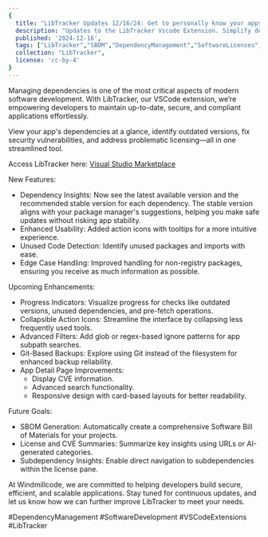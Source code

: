 ```yaml
---
{
  title: "LibTracker Updates 12/16/24: Get to personally know your apps with this simple SBOM Tool",
  description: "Updates to the LibTracker Vscode Extension. Simplify dependency management with this simple SBOM tool",
  published: '2024-12-16',
  tags: ["LibTracker","SBOM","DependencyManagement","SoftwareLicenses","SecurityVulnerabilities","VisualStudioCode","VSCodeExtensions","SoftwareDevelopment","OpenSource","SoftwareEngineering","ApplicationManagement","DevTools","GitIntegration","CVEInsights","SoftwareBillOfMaterials","DeveloperTools"],
  collection: "LibTracker",
  license: 'cc-by-4'
}
---
```


Managing dependencies is one of the most critical aspects of modern software development. With LibTracker, our VSCode extension, we’re empowering developers to maintain up-to-date, secure, and compliant applications effortlessly.

View your app's dependencies at a glance, identify outdated versions, fix security vulnerabilities, and address problematic licensing—all in one streamlined tool.

Access LibTracker here: [Visual Studio Marketplace](https://marketplace.visualstudio.com/items?itemName=windmillcode-publisher-0.lib-tracker)

New Features:
- Dependency Insights: Now see the latest available version and the recommended stable version for each dependency. The stable version aligns with your package manager's suggestions, helping you make safe updates without risking app stability.
- Enhanced Usability: Added action icons with tooltips for a more intuitive experience.
- Unused Code Detection: Identify unused packages and imports with ease.
- Edge Case Handling: Improved handling for non-registry packages, ensuring you receive as much information as possible.

Upcoming Enhancements:
- Progress Indicators: Visualize progress for checks like outdated versions, unused dependencies, and pre-fetch operations.
- Collapsible Action Icons: Streamline the interface by collapsing less frequently used tools.
- Advanced Filters: Add glob or regex-based ignore patterns for app subpath searches.
- Git-Based Backups: Explore using Git instead of the filesystem for enhanced backup reliability.
- App Detail Page Improvements:
  - Display CVE information.
  - Advanced search functionality.
  - Responsive design with card-based layouts for better readability.

Future Goals:
- SBOM Generation: Automatically create a comprehensive Software Bill of Materials for your projects.
- License and CVE Summaries: Summarize key insights using URLs or AI-generated categories.
- Subdependency Insights: Enable direct navigation to subdependencies within the license pane.

At Windmillcode, we are committed to helping developers build secure, efficient, and scalable applications. Stay tuned for continuous updates, and let us know how we can further improve LibTracker to meet your needs.

#DependencyManagement #SoftwareDevelopment #VSCodeExtensions #LibTracker

